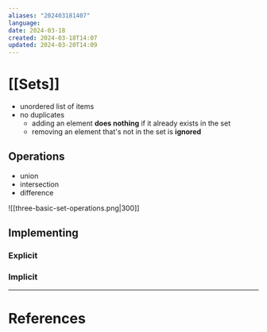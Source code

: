 ```yaml
---
aliases: "202403181407"
language: 
date: 2024-03-18
created: 2024-03-18T14:07
updated: 2024-03-20T14:09
---
```

# [[Sets]]
- unordered list of items
- no duplicates
	- adding an element **does nothing** if it already exists in the set
	- removing an element that's not in the set is **ignored**

## Operations
- union
- intersection
- difference

![[three-basic-set-operations.png|300]]
## Implementing
### Explicit

### Implicit






___
# References
